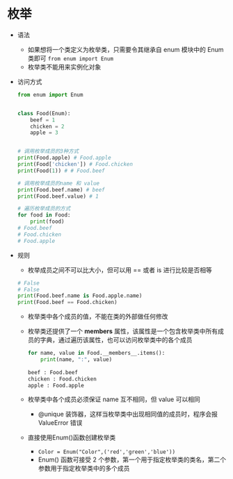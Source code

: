 # 枚举

- 语法

  - 如果想将一个类定义为枚举类，只需要令其继承自 enum 模块中的 Enum 类即可 `from enum import Enum`
  - 枚举类不能用来实例化对象

- 访问方式

  ```python
  from enum import Enum
  
  
  class Food(Enum):
      beef = 1
      chicken = 2
      apple = 3
  
  
  # 调用枚举成员的3种方式
  print(Food.apple) # Food.apple
  print(Food['chicken']) # Food.chicken
  print(Food(1)) # # Food.beef
  
  # 调用枚举成员的name 和 value
  print(Food.beef.name) # beef
  print(Food.beef.value) # 1
  
  # 遍历枚举成员的方式
  for food in Food:
      print(food)
  # Food.beef
  # Food.chicken
  # Food.apple
  ```

- 规则

  - 枚举成员之间不可以比大小，但可以用 == 或者 is 进行比较是否相等

  ```python
  # False
  # False
  print(Food.beef.name is Food.apple.name)
  print(Food.beef == Food.chicken)
  ```

  - 枚举类中各个成员的值，不能在类的外部做任何修改

  - 枚举类还提供了一个 __members__ 属性，该属性是一个包含枚举类中所有成员的字典，通过遍历该属性，也可以访问枚举类中的各个成员

    ```python
    for name, value in Food.__members__.items():
        print(name, ":", value)
        
    beef : Food.beef
    chicken : Food.chicken
    apple : Food.apple
    ```

  - 枚举类中各个成员必须保证 name 互不相同，但 value 可以相同

    - @unique 装饰器，这样当枚举类中出现相同值的成员时，程序会报 ValueError 错误

  - 直接使用Enum()函数创建枚举类
    - `Color = Enum("Color",('red','green','blue'))`	
    - Enum() 函数可接受 2 个参数，第一个用于指定枚举类的类名，第二个参数用于指定枚举类中的多个成员